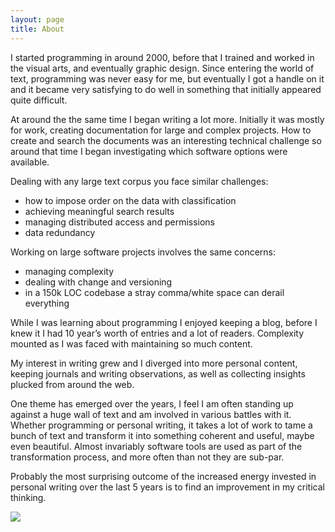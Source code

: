 ```yaml
---
layout: page
title: About
---
```


I started programming in around 2000, before that I trained and worked in the visual arts, and eventually graphic design.  Since entering the world of text, programming was never easy for me, but eventually I got a handle on it and it became very satisfying to do well in something that  initially appeared quite difficult.

At around the the same time I began writing a lot more.  Initially it was mostly for work, creating documentation for large and complex projects.  How to create and search the documents was an interesting technical challenge so around that time I began investigating which software options were available.

Dealing with any large text corpus you face similar challenges:
- how to impose order on the data with classification
- achieving meaningful search results
- managing distributed access and permissions
- data redundancy 

Working on large software projects involves the same concerns:
- managing complexity
- dealing with change and versioning
- in a 150k LOC codebase a stray comma/white space can derail everything 

While I was learning about programming I enjoyed keeping a blog, before I knew it I had 10 year’s worth of entries and a lot of readers.  Complexity mounted as I was faced with maintaining so much content.

My interest in writing grew and I diverged into more personal content, keeping journals and writing observations, as well as collecting insights plucked from around the web.

One theme has emerged over the years, I feel I am often standing up against a huge wall of text and am involved in various battles with it.  Whether programming or personal writing, it takes a lot of work to tame a bunch of text and transform it into something coherent and useful, maybe even beautiful.  Almost invariably software tools are used as part of the transformation process, and more often than not they are sub-par.

Probably the most surprising outcome of the increased energy invested in personal writing over the last 5 years is to find an improvement in my critical thinking.

![][image-1]


[image-1]:	/images/mumbo-jumbo.png